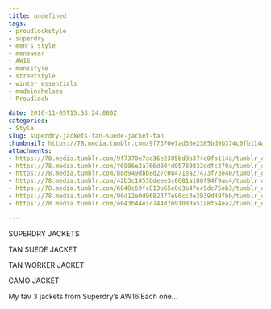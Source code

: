 ```yaml
---
title: undefined
tags:
- proudlockstyle
- superdry
- men's style
- menswear
- AW16
- mensstyle
- streetstyle
- winter essentials
- madeinchelsea
- Proudlock

date: 2016-11-05T15:53:24.000Z
categories:
- Style
slug: superdry-jackets-tan-suede-jacket-tan
thumbnail: https://78.media.tumblr.com/9f7370e7ad36e2385bd9b374c0fb114a/tumblr_og6ejcoi411rhrm24o1_1280.jpg
attachments:
- https://78.media.tumblr.com/9f7370e7ad36e2385bd9b374c0fb114a/tumblr_og6ejcoi411rhrm24o1_1280.jpg
- https://78.media.tumblr.com/f6996e2a766d80fd05789832ddfc379a/tumblr_og6ejcoi411rhrm24o2_1280.jpg
- https://78.media.tumblr.com/b8d949dbb8d27c08471ea27473f73e40/tumblr_og6ejcoi411rhrm24o3_1280.jpg
- https://78.media.tumblr.com/42b3c1855bdeee3c0681a180f94f9ac4/tumblr_og6ejcoi411rhrm24o4_1280.jpg
- https://78.media.tumblr.com/6648c69fc813b65e0d3b47ec9dc75eb3/tumblr_og6ejcoi411rhrm24o5_1280.jpg
- https://78.media.tumblr.com/06d12e0d9682377e90cc3e3939d497bb/tumblr_og6ejcoi411rhrm24o6_1280.jpg
- https://78.media.tumblr.com/e043b44e1c744d7b9108da51a8f54ea2/tumblr_og6ejcoi411rhrm24o7_1280.jpg

---
```


SUPERDRY JACKETS  

  TAN SUEDE JACKET 

  TAN WORKER JACKET 

  CAMO JACKET 

  My fav 3 jackets from Superdry’s AW16.Each one...
